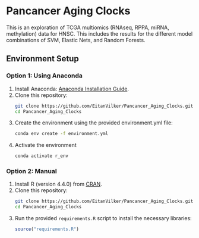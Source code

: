 # Pancancer Aging Clocks

This is an exploration of TCGA multiomics (RNAseq, RPPA, miRNA, methylation) data for HNSC. This includes the results for the different model combinations of SVM, Elastic Nets, and Random Forests.

## Environment Setup

### Option 1: Using Anaconda
1. Install Anaconda: [Anaconda Installation Guide](https://www.anaconda.com/products/distribution#download-section).
2. Clone this repository:
   ```bash
   git clone https://github.com/EitanVilker/Pancancer_Aging_Clocks.git
   cd Pancancer_Aging_Clocks
   ```
3. Create the environment using the provided environment.yml file:
   ```bash
   conda env create -f environment.yml
   ```
5. Activate the environment
   ```bash
   conda activate r_env
   ```

### Option 2: Manual
1. Install R (version 4.4.0) from [CRAN](https://cran.r-project.org/).
2. Clone this repository:
   ```bash
   git clone https://github.com/EitanVilker/Pancancer_Aging_Clocks.git
   cd Pancancer_Aging_Clocks
   ```
3. Run the provided `requirements.R` script to install the necessary libraries:
   ```R
   source("requirements.R")
   ```
